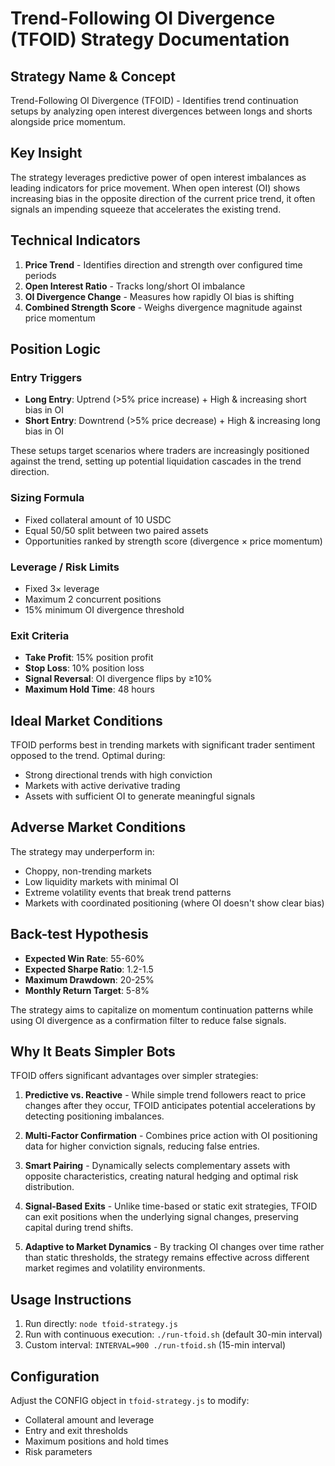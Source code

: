 # Trend-Following OI Divergence (TFOID) Strategy Documentation

## Strategy Name & Concept
Trend-Following OI Divergence (TFOID) - Identifies trend continuation setups by analyzing open interest divergences between longs and shorts alongside price momentum.

## Key Insight
The strategy leverages predictive power of open interest imbalances as leading indicators for price movement. When open interest (OI) shows increasing bias in the opposite direction of the current price trend, it often signals an impending squeeze that accelerates the existing trend.

## Technical Indicators
1. **Price Trend** - Identifies direction and strength over configured time periods
2. **Open Interest Ratio** - Tracks long/short OI imbalance
3. **OI Divergence Change** - Measures how rapidly OI bias is shifting
4. **Combined Strength Score** - Weighs divergence magnitude against price momentum

## Position Logic

### Entry Triggers
- **Long Entry**: Uptrend (>5% price increase) + High & increasing short bias in OI
- **Short Entry**: Downtrend (>5% price decrease) + High & increasing long bias in OI

These setups target scenarios where traders are increasingly positioned against the trend, setting up potential liquidation cascades in the trend direction.

### Sizing Formula
- Fixed collateral amount of 10 USDC
- Equal 50/50 split between two paired assets
- Opportunities ranked by strength score (divergence × price momentum)

### Leverage / Risk Limits
- Fixed 3× leverage
- Maximum 2 concurrent positions
- 15% minimum OI divergence threshold

### Exit Criteria
- **Take Profit**: 15% position profit
- **Stop Loss**: 10% position loss
- **Signal Reversal**: OI divergence flips by ≥10%
- **Maximum Hold Time**: 48 hours

## Ideal Market Conditions
TFOID performs best in trending markets with significant trader sentiment opposed to the trend. Optimal during:
- Strong directional trends with high conviction
- Markets with active derivative trading
- Assets with sufficient OI to generate meaningful signals

## Adverse Market Conditions
The strategy may underperform in:
- Choppy, non-trending markets
- Low liquidity markets with minimal OI
- Extreme volatility events that break trend patterns
- Markets with coordinated positioning (where OI doesn't show clear bias)

## Back-test Hypothesis
- **Expected Win Rate**: 55-60%
- **Expected Sharpe Ratio**: 1.2-1.5
- **Maximum Drawdown**: 20-25%
- **Monthly Return Target**: 5-8%

The strategy aims to capitalize on momentum continuation patterns while using OI divergence as a confirmation filter to reduce false signals.

## Why It Beats Simpler Bots
TFOID offers significant advantages over simpler strategies:

1. **Predictive vs. Reactive** - While simple trend followers react to price changes after they occur, TFOID anticipates potential accelerations by detecting positioning imbalances.

2. **Multi-Factor Confirmation** - Combines price action with OI positioning data for higher conviction signals, reducing false entries.

3. **Smart Pairing** - Dynamically selects complementary assets with opposite characteristics, creating natural hedging and optimal risk distribution.

4. **Signal-Based Exits** - Unlike time-based or static exit strategies, TFOID can exit positions when the underlying signal changes, preserving capital during trend shifts.

5. **Adaptive to Market Dynamics** - By tracking OI changes over time rather than static thresholds, the strategy remains effective across different market regimes and volatility environments.

## Usage Instructions
1. Run directly: `node tfoid-strategy.js`
2. Run with continuous execution: `./run-tfoid.sh` (default 30-min interval)
3. Custom interval: `INTERVAL=900 ./run-tfoid.sh` (15-min interval)

## Configuration
Adjust the CONFIG object in `tfoid-strategy.js` to modify:
- Collateral amount and leverage
- Entry and exit thresholds
- Maximum positions and hold times
- Risk parameters 